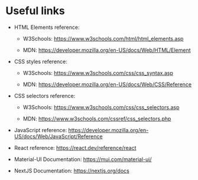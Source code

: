 # Useful links

-   HTML Elements reference:

    -   W3Schools: <https://www.w3schools.com/html/html_elements.asp>

    -   MDN: <https://developer.mozilla.org/en-US/docs/Web/HTML/Element>

-   CSS styles reference:

    -   W3Schools: <https://www.w3schools.com/css/css_syntax.asp>

    -   MDN: <https://developer.mozilla.org/en-US/docs/Web/CSS/Reference>

-   CSS selectors reference:

    -   W3Schools: <https://www.w3schools.com/css/css_selectors.asp>

    -   MDN: <https://www.w3schools.com/cssref/css_selectors.php>

-   JavaScript reference: <https://developer.mozilla.org/en-US/docs/Web/JavaScript/Reference>

-   React reference: <https://react.dev/reference/react>

-   Material-UI Documentation: <https://mui.com/material-ui/>

-   NextJS Documentation: <https://nextjs.org/docs>
